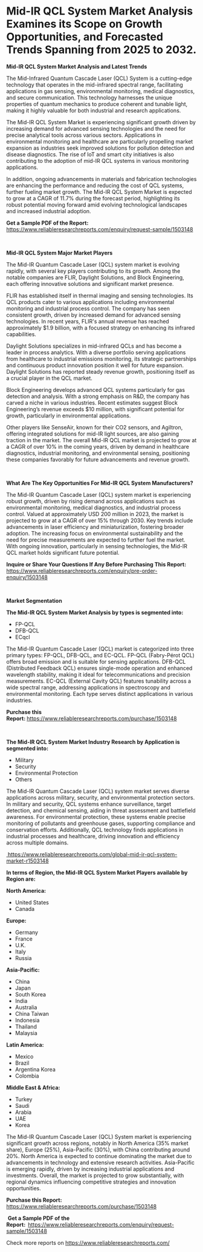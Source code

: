 <p><h1>Mid-IR QCL System Market Analysis Examines its Scope on Growth Opportunities, and Forecasted Trends Spanning from 2025 to 2032.</h1></p><p><strong>Mid-IR QCL System Market Analysis and Latest Trends</strong></p>
<p><p>The Mid-Infrared Quantum Cascade Laser (QCL) System is a cutting-edge technology that operates in the mid-infrared spectral range, facilitating applications in gas sensing, environmental monitoring, medical diagnostics, and secure communication. This technology harnesses the unique properties of quantum mechanics to produce coherent and tunable light, making it highly valuable for both industrial and research applications.</p><p>The Mid-IR QCL System Market is experiencing significant growth driven by increasing demand for advanced sensing technologies and the need for precise analytical tools across various sectors. Applications in environmental monitoring and healthcare are particularly propelling market expansion as industries seek improved solutions for pollution detection and disease diagnostics. The rise of IoT and smart city initiatives is also contributing to the adoption of mid-IR QCL systems in various monitoring applications.</p><p>In addition, ongoing advancements in materials and fabrication technologies are enhancing the performance and reducing the cost of QCL systems, further fueling market growth. The Mid-IR QCL System Market is expected to grow at a CAGR of 11.7% during the forecast period, highlighting its robust potential moving forward amid evolving technological landscapes and increased industrial adoption.</p></p>
<p><strong>Get a Sample PDF of the Report:&nbsp;</strong> <a href="https://www.reliableresearchreports.com/enquiry/request-sample/1503148?utm_campaign=3522&utm_medium=2&utm_source=Github&utm_content=ia&utm_term=23032025&utm_id=mid-ir-qcl-system">https://www.reliableresearchreports.com/enquiry/request-sample/1503148</a></p>
<p>&nbsp;</p>
<p><strong>Mid-IR QCL System Major Market Players</strong></p>
<p><p>The Mid-IR Quantum Cascade Laser (QCL) system market is evolving rapidly, with several key players contributing to its growth. Among the notable companies are FLIR, Daylight Solutions, and Block Engineering, each offering innovative solutions and significant market presence.</p><p>FLIR has established itself in thermal imaging and sensing technologies. Its QCL products cater to various applications including environmental monitoring and industrial process control. The company has seen consistent growth, driven by increased demand for advanced sensing technologies. In recent years, FLIR's annual revenue has reached approximately $1.9 billion, with a focused strategy on enhancing its infrared capabilities.</p><p>Daylight Solutions specializes in mid-infrared QCLs and has become a leader in process analytics. With a diverse portfolio serving applications from healthcare to industrial emissions monitoring, its strategic partnerships and continuous product innovation position it well for future expansion. Daylight Solutions has reported steady revenue growth, positioning itself as a crucial player in the QCL market.</p><p>Block Engineering develops advanced QCL systems particularly for gas detection and analysis. With a strong emphasis on R&D, the company has carved a niche in various industries. Recent estimates suggest Block Engineering’s revenue exceeds $10 million, with significant potential for growth, particularly in environmental applications.</p><p>Other players like SenseAir, known for their CO2 sensors, and Agiltron, offering integrated solutions for mid-IR light sources, are also gaining traction in the market. The overall Mid-IR QCL market is projected to grow at a CAGR of over 10% in the coming years, driven by demand in healthcare diagnostics, industrial monitoring, and environmental sensing, positioning these companies favorably for future advancements and revenue growth.</p></p>
<p>&nbsp;</p>
<p><strong>What Are The Key Opportunities For Mid-IR QCL System Manufacturers?</strong></p>
<p><p>The Mid-IR Quantum Cascade Laser (QCL) system market is experiencing robust growth, driven by rising demand across applications such as environmental monitoring, medical diagnostics, and industrial process control. Valued at approximately USD 200 million in 2023, the market is projected to grow at a CAGR of over 15% through 2030. Key trends include advancements in laser efficiency and miniaturization, fostering broader adoption. The increasing focus on environmental sustainability and the need for precise measurements are expected to further fuel the market. With ongoing innovation, particularly in sensing technologies, the Mid-IR QCL market holds significant future potential.</p></p>
<p><strong>Inquire or Share Your Questions If Any Before Purchasing This Report:</strong> <a href="https://www.reliableresearchreports.com/enquiry/pre-order-enquiry/1503148?utm_campaign=3522&utm_medium=2&utm_source=Github&utm_content=ia&utm_term=23032025&utm_id=mid-ir-qcl-system">https://www.reliableresearchreports.com/enquiry/pre-order-enquiry/1503148</a></p>
<p>&nbsp;</p>
<p><strong>Market Segmentation</strong></p>
<p><strong>The Mid-IR QCL System Market Analysis by types is segmented into:</strong></p>
<p><ul><li>FP-QCL</li><li>DFB-QCL</li><li>ECqcl</li></ul></p>
<p><p>The Mid-IR Quantum Cascade Laser (QCL) market is categorized into three primary types: FP-QCL, DFB-QCL, and EC-QCL. FP-QCL (Fabry-Pérot QCL) offers broad emission and is suitable for sensing applications. DFB-QCL (Distributed Feedback QCL) ensures single-mode operation and enhanced wavelength stability, making it ideal for telecommunications and precision measurements. EC-QCL (External Cavity QCL) features tunability across a wide spectral range, addressing applications in spectroscopy and environmental monitoring. Each type serves distinct applications in various industries.</p></p>
<p><strong>Purchase this Report:&nbsp;</strong><a href="https://www.reliableresearchreports.com/purchase/1503148?utm_campaign=3522&utm_medium=2&utm_source=Github&utm_content=ia&utm_term=23032025&utm_id=mid-ir-qcl-system">https://www.reliableresearchreports.com/purchase/1503148</a></p>
<p>&nbsp;</p>
<p><strong>The Mid-IR QCL System Market Industry Research by Application is segmented into:</strong></p>
<p><ul><li>Military</li><li>Security</li><li>Environmental Protection</li><li>Others</li></ul></p>
<p><p>The Mid-IR Quantum Cascade Laser (QCL) system market serves diverse applications across military, security, and environmental protection sectors. In military and security, QCL systems enhance surveillance, target detection, and chemical sensing, aiding in threat assessment and battlefield awareness. For environmental protection, these systems enable precise monitoring of pollutants and greenhouse gases, supporting compliance and conservation efforts. Additionally, QCL technology finds applications in industrial processes and healthcare, driving innovation and efficiency across multiple domains.</p></p>
<p><a href="https://www.reliableresearchreports.com/global-mid-ir-qcl-system-market-r1503148?utm_campaign=3522&utm_medium=2&utm_source=Github&utm_content=ia&utm_term=23032025&utm_id=mid-ir-qcl-system">&nbsp;https://www.reliableresearchreports.com/global-mid-ir-qcl-system-market-r1503148</a></p>
<p><strong>In terms of Region, the Mid-IR QCL System Market Players available by Region are:</strong></p>
<p>
    <p> <strong> North America: </strong>
        <ul>
            <li>United States</li>
            <li>Canada</li>
        </ul>
        </p> 
    <p> <strong> Europe: </strong>
        <ul>
            <li>Germany</li>
            <li>France</li>
            <li>U.K.</li>
            <li>Italy</li>
            <li>Russia</li>
        </ul>
        </p> 
    <p> <strong> Asia-Pacific: </strong>
        <ul>
            <li>China</li>
            <li>Japan</li>
            <li>South Korea</li>
            <li>India</li>
            <li>Australia</li>
            <li>China Taiwan</li>
            <li>Indonesia</li>
            <li>Thailand</li>
            <li>Malaysia</li>
        </ul>
        </p> 
    <p> <strong> Latin America: </strong>
        <ul>
            <li>Mexico</li>
            <li>Brazil</li>
            <li>Argentina Korea</li>
            <li>Colombia</li>
        </ul>
        </p> 
    <p> <strong> Middle East & Africa: </strong>
        <ul>
            <li>Turkey</li>
            <li>Saudi</li>
            <li>Arabia</li>
            <li>UAE</li>
            <li>Korea</li>
        </ul>
    </p>
    </p>
<p><p>The Mid-IR Quantum Cascade Laser (QCL) System market is experiencing significant growth across regions, notably in North America (35% market share), Europe (25%), Asia-Pacific (30%), with China contributing around 20%. North America is expected to continue dominating the market due to advancements in technology and extensive research activities. Asia-Pacific is emerging rapidly, driven by increasing industrial applications and investments. Overall, the market is projected to grow substantially, with regional dynamics influencing competitive strategies and innovation opportunities.</p></p>
<p><strong>Purchase this Report: </strong><a href="https://www.reliableresearchreports.com/purchase/1503148?utm_campaign=3522&utm_medium=2&utm_source=Github&utm_content=ia&utm_term=23032025&utm_id=mid-ir-qcl-system">https://www.reliableresearchreports.com/purchase/1503148</a></p>
<p>&nbsp;<strong>Get a Sample PDF of the Report:&nbsp;&nbsp;</strong><a href="https://www.reliableresearchreports.com/enquiry/request-sample/1503148?utm_campaign=3522&utm_medium=2&utm_source=Github&utm_content=ia&utm_term=23032025&utm_id=mid-ir-qcl-system">https://www.reliableresearchreports.com/enquiry/request-sample/1503148</a></p>
<p><strong></strong></p>
<p>Check more reports on <a href="https://www.reliableresearchreports.com/?utm_campaign=3522&utm_medium=2&utm_source=Github&utm_content=ia&utm_term=23032025&utm_id=mid-ir-qcl-system">https://www.reliableresearchreports.com/</a></p>